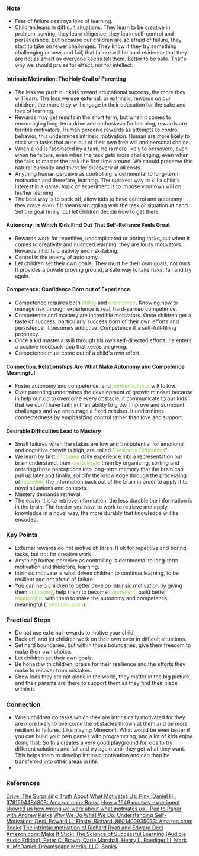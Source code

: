 ### Note

* Fear of failure destroys love of learning.
* Children leans in difficult situations. They learn to be creative in problem-solving, they learn diligence, they learn self-control and perseverance. But because our children are so afraid of failure, they start to take on fewer challenges. They know if they try something challenging or new, and fail, that failure will be hard evidence that they are not as smart as everyone keeps tell them. Better to be safe. That's why we should praise for effect, not for intellect. 

#### Intrinsic Motivation: The Holy Grail of Parenting

* The less we push our kids toward educational success, the more they will learn. The less we use external, or extrinsic, rewards on our children, the more they will engage in their education for the sake and love of learning. 
* Rewards may get results in the short term, but when it comes to encouraging long-term drive and enthusiasm for learning, rewards are terrible motivators. Human perceive rewards as attempts to control behavior, this undermines intrinsic motivation. Human are more likely to stick with tasks that arise out of their own free will and personal choice. 
* When a kid is fascinated by a task, he is more likely to persevere, even when he falters, even when the task gets more challenging, even when the fails to master the task the first time around. We should preserve this natural curiosity and thirst for discovery at all costs. 
* Anything human perceive as controlling is detrimental to long-term motivation and therefore, learning. The quickest way to kill a child's interest in a game, topic or experiment is to impose your own will on his/her learning
* The best way is to back off, allow kids to have control and autonomy they crave even if it means struggling with the task or situation at hand. Set the goal firmly, but let children decide how to get there.

#### Autonomy, in Which Kids Find Out That Self-Reliance Feels Great

* Rewards work for repetitive, uncomplicated or boring tasks, but when it comes to creativity and nuanced learning, they are lousy motivators. Rewards inhibits creativity and risk-taking. 
* Control is the enemy of autonomy.
* Let children set their own goals. They must be their own goals, not ours. It provides a private proving ground, a safe way to take risks, fail and try again. 

#### Competence: Confidence Born out of Experience

* Competence requires both <span style="color:rgb(146, 208, 80)">ability</span> and <span style="color:rgb(146, 208, 80)">experience</span>. Knowing how to manage risk through experience is real, hard-earned competence. 
* Competence and mastery are incredible motivators. Once children get a taste of success, particularly success born of their own efforts and persistence, it becomes addictive. Competence if a self-full-filling prophecy. 
* Once a kid master a skill through his own self-directed efforts, he enters a positive feedback loop that keeps on giving. 
* Competence must come out of a child's own effort. 

#### Connection: Relationships Are What Make Autonomy and Competence Meaningful

* Foster autonomy and competence, and <span style="color:rgb(146, 208, 80)">connectedness</span> will follow.
* Over parenting undermines the development of growth mindset because in help our kid to overcome every obstacle, it communicate to our kids that we don't have faith in their ability to grow, improve and surmount challenges and we encourage a fixed mindset. It undermines connectedness by emphasizing control rather than love and support. 

#### Desirable Difficulties Lead to Mastery

* Small failures when the stakes are low and the potential for emotional and cognitive growth is high, are called "<span style="color:rgb(146, 208, 80)">Desirable Difficulties</span>".
* We learn by first <span style="color:rgb(146, 208, 80)">encoding</span> daily experience into a representation our brain understand, then <span style="color:rgb(146, 208, 80)">consolidate</span> them by organizing, sorting and ordering those perceptions into long-term memory that the brain can pull up later and finally, solidify the knowledge through the processing of <span style="color:rgb(146, 208, 80)">retrieving</span> the information back out of the brain in order to apply it to novel situations and contexts. 
* Mastery demands retrieval. 
* The easier it is to retrieve information, the less durable the information is in the brain. The harder you have to work to retrieve and apply knowledge in a novel way, the more durably that knowledge will be encoded. 

### Key Points

* External rewards do not motive children. It ok for repetitive and boring tasks, but not for creative work.
* Anything human perceive as controlling is detrimental to long-term motivation and therefore, learning.
* Intrinsic motivate is what drives children to continue learning, to be resilient and not afraid of failure.
* You can help children to better develop intrinsic motivation by giving them <span style="color:rgb(146, 208, 80)">autonomy</span>, help them to become <span style="color:rgb(146, 208, 80)">competent</span>, build better <span style="color:rgb(146, 208, 80)">relationship</span> with them to make the autonomy and competence meaningful (<span style="color:rgb(146, 208, 80)">communication</span>). 

### Practical Steps
* Do not use external rewards to motive your child.
* Back off, and let children work on their own even in difficult situations. 
* Set hard boundaries, but within those boundaries, give them freedom to make their own choice.
* Let children set their own goals. 
* Be honest with children, praise for their resilience and the efforts they make to recover from mistakes. 
* Show kids they are not alone in the world, they matter in the big picture, and their parents are there to support them as they find their place within it.

### Connection

* When children do tasks which they are intrinsically motivated for they are more likely to overcome the obstacles thrown at them and be more resilient to failures. Like playing Minecraft. What would be even better if you can build your own games with programming, and a lot of kids enjoy doing that. So this creates a very good playground for kids to try different solutions and fail and try again until they get what they want. This helps them to develop intrinsic motivation and can then be transferred into other areas in life. 
* 

### References
[Drive: The Surprising Truth About What Motivates Us: Pink, Daniel H.: 9781594484803: Amazon.com: Books](https://www.amazon.com/Drive-Surprising-Truth-About-Motivates/dp/1594484805/ref=sr_1_2?crid=X5W7IIWDTGQB&dib=eyJ2IjoiMSJ9.BIXM6JS972eBoAHHHXgkrtJyv7XhdIOpFEQKolL97mkPIk77cZd9Kiuv6PjHL0nOEjDsSvsESHghXH4npa94qmuLvTOdJNBq69aUI-yJ_QxH3ol5V8sLRZhhYMEyUJNtWz4KgCbEKDkHctKE52IsOXzrBAKfTe9ysh-6Dz5RFIbocIyHJGJyZhtaCIKjFQ96bmzdfxy7A0uhqZi3OBu8lwSeZdKV40L7FJsvzluKXn4pMGpG-okhoYEcsdpCXOz_lpY9pkMli-EMSKwCzWL3H628-rxtt4jj4SXHkab0uh9VMPFOFn48A2InbVFSO3edBrnW_z-e0jKUJCW6_ru7eQsXeohwKujHVIOX4ItRt4O3zay7ovMeqz62XXeoSBmwAwBPV9b9lHRzqSmyvX2GHLoTF5ot-XcMgVW_vYwlosMr10w6X6mLYmY6YlCQtISj.psemPyZoKJPw05l3JCKKD9Bi8wp41sIxvPFxW0Cv8Bo&dib_tag=se&keywords=Daniel+Pink&qid=1739157462&sprefix=daniel+pin%2Caps%2C504&sr=8-2)
[How a 1949 monkey experiment showed us how wrong we were about what motivates us - Pen to Paper with Andrew Parks](https://www.andrewparks.net/how-a-1949-monkey-experiment-showed-us-how-wrong-we-were-about-what-motivates-us/)
[Why We Do What We Do: Understanding Self-Motivation: Deci, Edward L., Flaste, Richard: 8601400935033: Amazon.com: Books](https://www.amazon.com/Why-We-What-Understanding-Self-Motivation/dp/0140255265/ref=sr_1_2?crid=37VVH4AF1SBFL&dib=eyJ2IjoiMSJ9.QeCNHxDXUfwhMIZ_3_nmbpnf7-dZlJyseGMhJzO0mjt9cJhCp9XP3NdTCE_qStkTxysufxioCOBpSVLtKe11gzYhsjJAJ_ZC2skCr13dC4eDWanyt9WgPzyF6dzu_EuYC0yAsLbO4uInOUa99uHBzV2dmYAninIYa-cTOQFkamQkzYpKHp1W7LsjkzSBtUWb0q4HN34ZWas6jzOMUzCWNRzb-5_ku8-ga2npKMMuFa8.n03EJGCFZFuwm5vW_25JSvbK0AiSPqzlWhtgK3DHym8&dib_tag=se&keywords=edward+deci&qid=1739158184&sprefix=edward+dec%2Caps%2C508&sr=8-2)
[The intrinsic motivation of Richard Ryan and Edward Deci](https://www.apa.org/members/content/intrinsic-motivation)
[Amazon.com: Make It Stick: The Science of Successful Learning (Audible Audio Edition): Peter C. Brown, Qarie Marshall, Henry L. Roediger III, Mark A. McDaniel, Dreamscape Media, LLC: Books](https://www.amazon.com/Make-It-Stick-Peter-C-Brown-audiobook/dp/B00M1Z2THY/ref=sr_1_1?crid=OLBHQFYLMMRE&dib=eyJ2IjoiMSJ9.DDfREl7kp692ZW4-b14l1dWfWQTV3cgIm6FcYFrYjpZs0PdHOltt49koF5dM7EU_tOXdS_4wZnKJDVsD0yauXn1rzXcIVqnbQixccOym-vCIUapTBm0jLi1zIPEKhISUSSqeu1P5d0UDTlwYT3Ol70EAjDr-BitOMlC5W9QrT-tdoP4VCBGLFww3PQix9qTeAumq5vnpQAriHyAT_Ky8muWAhXCIFAUcA_ZH1YQ66sM.zyn_hQmk3H0J0t3GdzV1geoml-N6bOfyFPdE4TfIqG4&dib_tag=se&keywords=make+it+stick&qid=1739173994&sprefix=make+it+sti%2Caps%2C497&sr=8-1)





